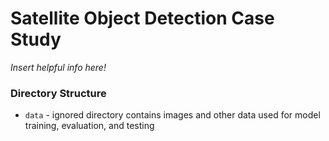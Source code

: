 # Satellite Object Detection Case Study
_Insert helpful info here!_


### Directory Structure
* `data` - ignored directory contains images and other data used for model training, evaluation, and testing
